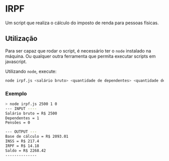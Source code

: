 # IRPF

Um script que realiza o cálculo do imposto de renda para pessoas físicas.

## Utilização

Para ser capaz que rodar o script, é necessário ter o `node` instalado na máquina. Ou qualquer outra ferramenta que permita executar scripts em javascript.

Utilizando `node`, execute:

```bash
node irpf.js <salário bruto> <quantidade de dependentes> <quantidade de pensões>
```

### Exemplo

```bash
> node irpf.js 2500 1 0
--- INPUT ----
Salário bruto = R$ 2500
Dependentes = 1
Pensões = 0

--- OUTPUT ---
Base de cálculo = R$ 2093.01
INSS = R$ 217.4
IRPF = R$ 14.18
Saldo = R$ 2268.42
--------------
```
